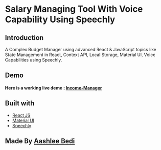# Salary Managing Tool With Voice Capability Using Speechly

## Introduction

A Complex Budget Manager using advanced React & JavaScript topics like State Management in React, Context API, Local Storage, Material UI, Voice Capabilities using Speechly. 

## Demo

#### Here is a working live demo : [Income-Manager](https://salary-managing-tool.netlify.app)

## Built with

- [React JS](https://reactjs.org/)
- [Material UI](https://v4.mui.com/)
- [Speechly](https://docs.speechly.com/)


## Made By [Aashlee Bedi](https://www.linkedin.com/in/aashleebedi/)